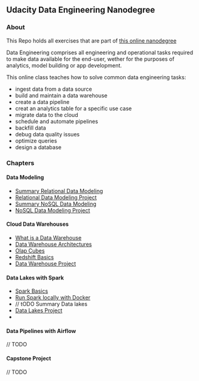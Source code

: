 ## Udacity Data Engineering Nanodegree

### About

This Repo holds all exercises that are part of [this online nanodegree](https://classroom.udacity.com/nanodegrees/nd027/)

Data Engineering comprises all engineering and operational tasks required to make data available for the end-user, wether for the purposes of analytics, model building or app development.

This online class teaches how to solve common data engineering tasks: 

- ingest data from a data source
- build and maintain a data warehouse
- create a data pipeline
- creat an analytics table for a specific use case
- migrate data to the cloud
- schedule and automate pipelines
- backfill data
- debug data quality issues
- optimize queries
- design a database

### Chapters

#### Data Modeling 
- [Summary Relational Data Modeling](https://dev.to/barbara/relational-data-models-43a4)
- [Relational Data Modeling Project](https://github.com/BarbaraJoebstl/data-engineering-nd/tree/master/data-modeling/project-data-modeling-with-postgress)
- [Summary NoSQL Data Modeling](https://dev.to/barbara/non-relational-data-models-39cg)
- [NoSQL Data Modeling Project](https://github.com/BarbaraJoebstl/data-engineering-nd/tree/master/data-modeling/project-apache-cassandra)


#### Cloud Data Warehouses
 - [What is a Data Warehouse](https://dev.to/barbara/what-is-a-data-warehouse-4lej)
 - [Data Warehouse Architectures](https://dev.to/barbara/cloud-data-warehouse-architectures-7kj)
 - [Olap Cubes](https://dev.to/barbara/olap-cubes-2kbd)
 - [Redshift Basics](https://dev.to/barbara/redshift-2l6h)
 - [Data Warehouse Project](https://github.com/BarbaraJoebstl/data-engineering-nd/tree/master/data-warehouse/project-datawarehouse)

#### Data Lakes with Spark
 - [Spark Basics](https://dev.to/barbara/spark-for-beginners-and-you-24ea)
 - [Run Spark locally with Docker](https://dev.to/barbara/run-spark-locally-with-docker-4com)
 - // tODO Summary Data lakes
 - [Data Lakes Project](https://github.com/BarbaraJoebstl/data-engineering-nd/tree/master/data-lakes/project-data-lakes)
 - 
#### Data Pipelines with Airflow
 // TODO 

#### Capstone Project
 // TODO
